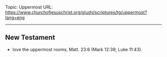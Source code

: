 Topic: Uppermost
URL: https://www.churchofjesuschrist.org/study/scriptures/tg/uppermost?lang=eng

---

## New Testament

- love the uppermost rooms, Matt. 23:6 (Mark 12:39; Luke 11:43).

